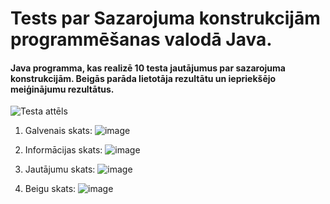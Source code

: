 # Tests par Sazarojuma konstrukcijām programmēšanas valodā Java.
#### Java programma, kas realizē 10 testa jautājumus par sazarojuma konstrukcijām. Beigās parāda lietotāja rezultātu un iepriekšējo meiģinājumu rezultātus.

![Testa attēls](https://icons.iconarchive.com/icons/custom-icon-design/pretty-office-10/512/Test-paper-icon.png)

1. Galvenais skats:
![image](https://github.com/Deilicis/2KEksamens_Sazarojumi/assets/118275222/10e08eb6-6398-46ee-a3b2-4fe2dda688b3)

2. Informācijas skats:
![image](https://github.com/Deilicis/2KEksamens_Sazarojumi/assets/118275222/fb02f2cd-188e-4c6e-b670-9d363be625a4)

3. Jautājumu skats:
![image](https://github.com/Deilicis/2KEksamens_Sazarojumi/assets/118275222/e604d827-3654-4d29-a7e8-afc82f75be52)

4. Beigu skats:
![image](https://github.com/Deilicis/2KEksamens_Sazarojumi/assets/118275222/ac598bdc-0576-411f-987d-668ae5ae6998)

